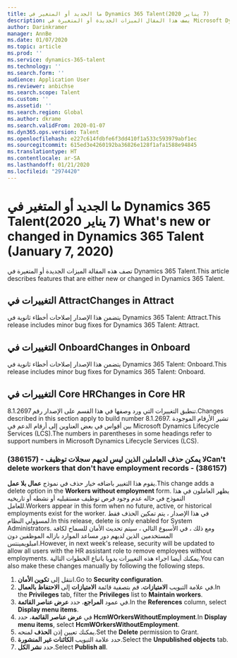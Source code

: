 ```yaml
---
title: ما الجديد أو المتغير في Dynamics 365 Talent‏ (7‏ يناير 2020)
description: يصف هذا المقال الميزات الجديدة أو المتغيرة في Microsoft Dynamics 365 Talent.
author: Darinkramer
manager: AnnBe
ms.date: 01/07/2020
ms.topic: article
ms.prod: ''
ms.service: dynamics-365-talent
ms.technology: ''
ms.search.form: ''
audience: Application User
ms.reviewer: anbichse
ms.search.scope: Talent
ms.custom: ''
ms.assetid: ''
ms.search.region: Global
ms.author: dkrame
ms.search.validFrom: 2020-01-07
ms.dyn365.ops.version: Talent
ms.openlocfilehash: e227c614fdbfe6f3dd410f1a533c593979abf1ec
ms.sourcegitcommit: 615ed3e4260192ba36826e128f1afa1588e94845
ms.translationtype: HT
ms.contentlocale: ar-SA
ms.lasthandoff: 01/21/2020
ms.locfileid: "2974420"
---
```

# <a name="whats-new-or-changed-in-dynamics-365-talent-january-7-2020"></a><span data-ttu-id="b7a2f-103">ما الجديد أو المتغير في Dynamics 365 Talent‏ (7‏ يناير 2020)</span><span class="sxs-lookup"><span data-stu-id="b7a2f-103">What's new or changed in Dynamics 365 Talent (January 7, 2020)</span></span>

<span data-ttu-id="b7a2f-104">تصف هذه المقالة الميزات الجديدة أو المتغيرة في Dynamics 365 Talent.</span><span class="sxs-lookup"><span data-stu-id="b7a2f-104">This article describes features that are either new or changed in Dynamics 365 Talent.</span></span>

## <a name="changes-in-attract"></a><span data-ttu-id="b7a2f-105">التغييرات في Attract</span><span class="sxs-lookup"><span data-stu-id="b7a2f-105">Changes in Attract</span></span>

<span data-ttu-id="b7a2f-106">يتضمن هذا الإصدار إصلاحات أخطاء ثانوية في Dynamics 365 Talent: Attract.</span><span class="sxs-lookup"><span data-stu-id="b7a2f-106">This release includes minor bug fixes for Dynamics 365 Talent: Attract.</span></span>

## <a name="changes-in-onboard"></a><span data-ttu-id="b7a2f-107">التغييرات في Onboard</span><span class="sxs-lookup"><span data-stu-id="b7a2f-107">Changes in Onboard</span></span>

<span data-ttu-id="b7a2f-108">يتضمن هذا الإصدار إصلاحات أخطاء ثانوية في Dynamics 365 Talent: Onboard.</span><span class="sxs-lookup"><span data-stu-id="b7a2f-108">This release includes minor bug fixes for Dynamics 365 Talent: Onboard.</span></span>

## <a name="changes-in-core-hr"></a><span data-ttu-id="b7a2f-109">التغييرات في Core HR</span><span class="sxs-lookup"><span data-stu-id="b7a2f-109">Changes in Core HR</span></span>

<span data-ttu-id="b7a2f-110">تنطبق التغييرات التي ورد وصفها في هذا القسم على الإصدار رقم 8.1.2697.</span><span class="sxs-lookup"><span data-stu-id="b7a2f-110">Changes described in this section apply to build number 8.1.2697.</span></span> <span data-ttu-id="b7a2f-111">تشير الأرقام الموجودة بين أقواس في بعض العناوين إلى أرقام الدعم في Microsoft Dynamics Lifecycle Services (LCS).</span><span class="sxs-lookup"><span data-stu-id="b7a2f-111">The numbers in parentheses in some headings refer to support numbers in Microsoft Dynamics Lifecycle Services (LCS).</span></span>

 
### <a name="cant-delete-workers-that-dont-have-employment-records---386157"></a><span data-ttu-id="b7a2f-112">لا يمكن حذف العاملين الذين ليس لديهم سجلات توظيف - (386157)</span><span class="sxs-lookup"><span data-stu-id="b7a2f-112">Can't delete workers that don't have employment records - (386157)</span></span>

<span data-ttu-id="b7a2f-113">يقوم هذا التغيير باضافه خيار حذف في نموذج **عمال بلا عمل**.</span><span class="sxs-lookup"><span data-stu-id="b7a2f-113">This change adds a delete option in the **Workers without employment** form.</span></span> <span data-ttu-id="b7a2f-114">يظهر العاملون في هذا النموذج في حاله عدم وجود فرص توظيف مستقبليه أو نشطه أو تاريخيه للعامل.</span><span class="sxs-lookup"><span data-stu-id="b7a2f-114">Workers appear in this form when no future, active, or historical employments exist for the worker.</span></span> <span data-ttu-id="b7a2f-115">في هذا الإصدار ، يتم تمكين الحذف فقط لمسؤولي النظام.</span><span class="sxs-lookup"><span data-stu-id="b7a2f-115">In this release, delete is only enabled for System Administrators.</span></span> <span data-ttu-id="b7a2f-116">ومع ذلك ، في الأسبوع التالي ، سيتم تحديث الأمان للسماح لكافة المستخدمين الذين لديهم دور مساعد الموارد بازاله الموظفين دون امبلويمينتس.</span><span class="sxs-lookup"><span data-stu-id="b7a2f-116">However, in next week's release, security will be updated to allow all users with the HR assistant role to remove employees without employments.</span></span> <span data-ttu-id="b7a2f-117">يمكنك أيضا اجراء هذه التغييرات يدويا باتباع الخطوات التالية.</span><span class="sxs-lookup"><span data-stu-id="b7a2f-117">You can also make these changes manually by following the following steps.</span></span>

1. <span data-ttu-id="b7a2f-118">انتقل إلى **تكوين الأمان**.</span><span class="sxs-lookup"><span data-stu-id="b7a2f-118">Go to **Security configuration**.</span></span>
2. <span data-ttu-id="b7a2f-119">في علامة التبويب **الامتيازات**، قم بتصفية قائمة **الامتيازات** إلى  **الاحتفاظ بالعمال**.</span><span class="sxs-lookup"><span data-stu-id="b7a2f-119">In the **Privileges** tab, filter the **Privileges** list to **Maintain workers**.</span></span>
3. <span data-ttu-id="b7a2f-120">في عمود **المراجع**، حدد **عرض عناصر القائمة**.</span><span class="sxs-lookup"><span data-stu-id="b7a2f-120">In the **References** column, select **Display menu items**.</span></span>
4. <span data-ttu-id="b7a2f-121">في **عرض عناصر القائمة**، حدد **HcmWOrkersWithoutEmployment**.</span><span class="sxs-lookup"><span data-stu-id="b7a2f-121">In **Display menu items**, select **HcmWOrkersWithoutEmployment**.</span></span>
5. <span data-ttu-id="b7a2f-122">يمكنك تعيين إذن **الحذف** لمنحه.</span><span class="sxs-lookup"><span data-stu-id="b7a2f-122">Set the **Delete** permission to Grant.</span></span>
6. <span data-ttu-id="b7a2f-123">حدد علامة التبويب **الكائنات غير المنشورة**.</span><span class="sxs-lookup"><span data-stu-id="b7a2f-123">Select the **Unpublished objects** tab.</span></span>
7. <span data-ttu-id="b7a2f-124">حدد **نشر الكل**.</span><span class="sxs-lookup"><span data-stu-id="b7a2f-124">Select **Publish all**.</span></span>
